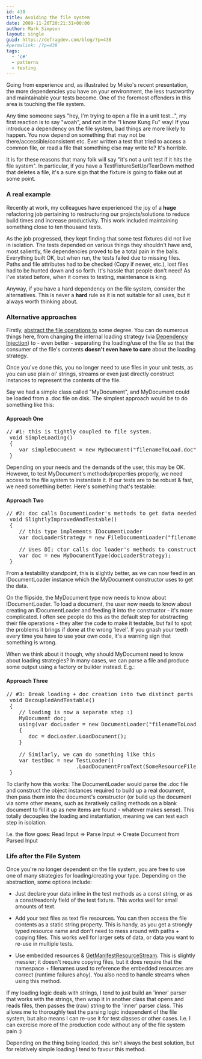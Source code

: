 ```yaml
---
id: 438
title: Avoiding the file system
date: 2009-11-26T20:21:31+00:00
author: Mark Simpson
layout: single
guid: https://defragdev.com/blog/?p=438
#permalink: /?p=438
tags:
  - 'c#'
  - patterns
  - testing
---
```

Going from experience and, as illustrated by Misko's recent presentation, the more dependencies you have on your environment, the less trustworthy and maintainable your tests become. One of the foremost offenders in this area is touching the file system.

Any time someone says "hey, I'm trying to open a file in a unit test...", my first reaction is to say "woah", and not in the "I know Kung Fu" way! If you introduce a dependency on the file system, bad things are more likely to happen. You now depend on something that may not be there/accessible/consistent etc. Ever written a test that tried to access a common file, or read a file that something else may write to? It's horrible.

It is for these reasons that many folk will say "it's not a unit test if it hits the file system". In particular, if you have a TestFixtureSetUp/TearDown method that deletes a file, it's a sure sign that the fixture is going to flake out at some point.

### A real example

Recently at work, my colleagues have experienced the joy of a **huge** refactoring job pertaining to restructuring our projects/solutions to reduce build times and increase productivity. This work included maintaining something close to ten thousand tests.

As the job progressed, they kept finding that some test fixtures did not live in isolation. The tests depended on various things they shouldn't have and, most saliently, file dependencies proved to be a total pain in the balls. Everything built OK, but when run, the tests failed due to missing files. Paths and file attributes had to be checked (Copy if newer, etc.), lost files had to be hunted down and so forth. It's hassle that people don't need! As I've stated before, when it comes to testing, maintenance is king.

Anyway, if you have a hard dependency on the file system, consider the alternatives. This is never a **hard** rule as it is not suitable for all uses, but it always worth thinking about.

### Alternative approaches

Firstly, [abstract the file operations to](http://stackoverflow.com/questions/1528134/unit-testing-file-i-o/1528243#1528243) some degree. You can do numerous things here, from changing the internal loading strategy (via [Dependency Injection](http://en.wikipedia.org/wiki/Dependency_injection)) to - even better - separating the loading/use of the file so that the consumer of the file's contents **doesn't even have to care** about the loading strategy.

Once you've done this, you no longer need to use files in your unit tests, as you can use plain ol' strings, streams or even just directly construct instances to represent the contents of the file.

Say we had a simple class called "MyDocument", and MyDocument could be loaded from a .doc file on disk. The simplest approach would be to do something like this:

#### Approach One

<pre>// #1: this is tightly coupled to file system. 
 void SimpleLoading()
 {
    var simpleDocument = new MyDocument("filenameToLoad.doc");
 }</pre>

Depending on your needs and the demands of the user, this may be OK. However, to test MyDocument's methods/properties properly, we need access to the file system to instantiate it. If our tests are to be robust & fast, we need something better. Here's something that's testable:

#### Approach Two

<pre>// #2: doc calls DocumentLoader's methods to get data needed
 void SlightlyImprovedAndTestable()
 {
    // this type implements IDocumentLoader
    var docLoaderStrategy = new FileDocumentLoader("filenameToLoad.doc");

    // Uses DI; ctor calls doc loader's methods to construct itself
    var doc = new MyDocumentType(docLoaderStrategy);
 }</pre>

From a testability standpoint, this is slightly better, as we can now feed in an IDocumentLoader instance which the MyDocument constructor uses to get the data.

On the flipside, the MyDocument type now needs to know about IDocumentLoader. To load a document, the user now needs to know about creating an IDocumentLoader and feeding it into the constructor - it's more complicated. I often see people do this as the default step for abstracting their file operations - they alter the code to make it testable, but fail to spot the problems it brings if done at the wrong 'level'. If you gnash your teeth every time you have to use your own code, it's a warning sign that something is wrong.

When we think about it though, why should MyDocument need to know about loading strategies? In many cases, we can parse a file and produce some output using a factory or builder instead. E.g.:

#### Approach Three

<pre>// #3: Break loading + doc creation into two distinct parts
 void DecoupledAndTestable()
 {
    // loading is now a separate step :)
    MyDocument doc;
    using(var docLoader = new DocumentLoader("filenameToLoad.doc"))
    {
       doc = docLoader.LoadDocument();
    }

    // Similarly, we can do something like this
    var testDoc = new TestLoader()
                      .LoadDocumentFromText(SomeResourceFile.ValidDocument);
 }</pre>

To clarify how this works: The DocumentLoader would parse the .doc file and construct the object instances required to build up a real document, then pass them into the document's constructor (or build up the document via some other means, such as iteratively calling methods on a blank document to fill it up as new items are found - whatever makes sense). This totally decouples the loading and instantiation, meaning we can test each step in isolation.

I.e. the flow goes: Read Input => Parse Input => Create Document from Parsed Input

### Life after the File System

Once you're no longer dependent on the file system, you are free to use one of many strategies for loading/creating your type. Depending on the abstraction, some options include:

  * Just declare your data inline in the test methods as a const string, or as a const/readonly field of the test fixture. This works well for small amounts of text.

  * Add your test files as text file resources. You can then access the file contents as a static string property. This is handy, as you get a strongly typed resource name and don't need to mess around with paths + copying files. This works well for larger sets of data, or data you want to re-use in multiple tests.
  * Use embedded resources & [GetManifestResourceStream](http://msdn.microsoft.com/en-us/library/xc4235zt.aspx). This is slightly messier; it doesn't require copying files, but it does require that the namespace + filenames used to reference the embedded resources are correct (runtime failures ahoy). You also need to handle streams when using this method.

If my loading logic deals with strings, I tend to just build an 'inner' parser that works with the strings, then wrap it in another class that opens and reads files, then passes the (raw) string to the 'inner' parser class. This allows me to thoroughly test the parsing logic independent of the file system, but also means I can re-use it for test classes or other cases. I.e. I can exercise more of the production code without any of the file system pain :)

Depending on the thing being loaded, this isn't always the best solution, but for relatively simple loading I tend to favour this method.